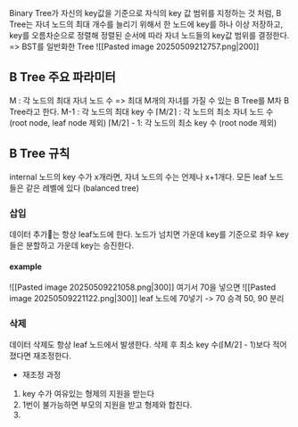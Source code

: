 Binary Tree가 자신의 key값을 기준으로 자식의 key 값 범위를 지정하는 것 처럼, 
B Tree는 자녀 노드의 최대 개수를 늘리기 위해서 한 노드에 key를 하나 이상 저장하고, 
key를 오름차순으로 정렬해 
정렬된 순서에 따라 자녀 노드들의 key값 범위를 결정한다.
=> BST를 일반화한 Tree
![[Pasted image 20250509212757.png|200]]

## B Tree 주요 파라미터
M : 각 노드의 최대 자녀 노드 수
=> 최대 M개의 자녀를 가질 수 있는 B Tree를 M차 B Tree라고 한다.
M-1 : 각 노드의 최대 key 수
⌈M/2⌉ : 각 노드의 최소 자녀 노드 수 (root node, leaf node 제외)
⌈M/2⌉ - 1: 각 노드의 최소 key 수 (root node 제외) 

## B Tree 규칙
internal 노드의 key 수가 x개라면, 자녀 노드의 수는 언제나 x+1개다.
모든 leaf 노드들은 같은 레벨에 있다 (balanced tree)
### 삽입
데이터 추가는 항상 leaf노드에 한다.
노드가 넘치면 가운데 key를 기준으로 좌우 key들은 분할하고 가운데 key는 승진한다.
#### example
![[Pasted image 20250509221058.png|300]]
여기서 70을 넣으면
![[Pasted image 20250509221122.png|300]]
leaf 노드에 70넣기 -> 70 승격 50, 90 분리
### 삭제
데이터 삭제도 항상 leaf 노드에서 발생한다.
삭제 후 최소 key 수(⌈M/2⌉ - 1)보다 적어졌다면 재조정한다.
- 재조정 과정
1. key 수가 여유있는 형제의 지원을 받는다
2. 1번이 불가능하면 부모의 지원을 받고 형제와 합친다.
3. 